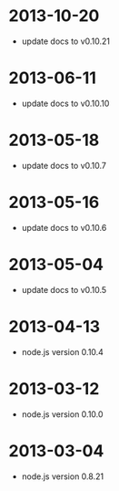 2013-10-20
==================

 * update docs to  v0.10.21

2013-06-11
==================

 * update docs to  v0.10.10

2013-05-18
==================

 * update docs to  v0.10.7

2013-05-16
==================

 * update docs to  v0.10.6

2013-05-04
==================

 * update docs to  v0.10.5

2013-04-13
==================

 * node.js version 0.10.4

2013-03-12
==================

 * node.js version 0.10.0

2013-03-04
==================

 * node.js version 0.8.21